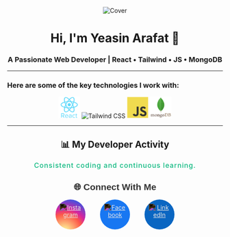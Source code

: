 <!-- Cover Image -->
<p align="center">
  <img src="https://i.ibb.co/1fqc8kqv/Chat-GPT-Image-Aug-8-2025-03-10-42-PM.png" alt="Cover" />
</p>

<!-- Name & Intro -->
<h1 align="center">Hi, I'm Yeasin Arafat 👋</h1>
<h3 align="center">A Passionate Web Developer | React • Tailwind • JS • MongoDB</h3>

---

<!-- Tech Stack -->
<h3>
  Here are some of the key technologies I work with:
</h3>


<p align="center">
  <img src="https://raw.githubusercontent.com/devicons/devicon/master/icons/react/react-original-wordmark.svg" alt="React" width="50" height="50"/>
  <img src="https://www.vectorlogo.zone/logos/tailwindcss/tailwindcss-icon.svg" alt="Tailwind CSS" width="50" height="50"/>
  <img src="https://raw.githubusercontent.com/devicons/devicon/master/icons/javascript/javascript-original.svg" alt="JavaScript" width="50" height="50"/>
  <img src="https://raw.githubusercontent.com/devicons/devicon/master/icons/mongodb/mongodb-original-wordmark.svg" alt="MongoDB" width="50" height="50"/>
</p>

---

<!-- Daily.dev Card -->
<h2 align="center">📊 My Developer Activity</h2>
<p align="center" style="font-size: 16px; color: #10B981; font-weight: 500; margin-bottom: 20px; letter-spacing: 1.1px;">
  Consistent coding and continuous learning.  
</p>




<h2 align="center" style="font-family: Arial, sans-serif; color: #333;">
  🌐 Connect With Me
</h2>
<div align="center" style="margin-top: 10px;">
  <a href="https://www.instagram.com/4rafat.mr?igsh=MW83ZnkybW0wZjkycg==" target="_blank" rel="noopener noreferrer" 
     style="display: inline-block; background: radial-gradient(circle at 30% 107%, #fdf497 0%, #fdf497 5%, #fd5949 45%, #d6249f 60%, #285AEB 90%); padding: 10px; border-radius: 50%; width: 50px; height: 50px; margin-right: 30px;">
    <img src="https://raw.githubusercontent.com/rahuldkjain/github-profile-readme-generator/master/src/images/icons/Social/instagram.svg" 
         alt="Instagram" width="40" height="40" style="filter: invert(1);" />
  </a>
  <a href="https://www.facebook.com/share/1HVAyqPVHd/" target="_blank" rel="noopener noreferrer" 
     style="display: inline-block; background: #1877F2; padding: 10px; border-radius: 50%; width: 50px; height: 50px; margin-right: 30px;">
    <img src="https://raw.githubusercontent.com/rahuldkjain/github-profile-readme-generator/master/src/images/icons/Social/facebook.svg" 
         alt="Facebook" width="40" height="40" style="filter: invert(1);" />
  </a>
  <a href="https://linkedin.com/in/#" target="_blank" rel="noopener noreferrer" 
     style="display: inline-block; background: #0A66C2; padding: 10px; border-radius: 50%; width: 50px; height: 50px;">
    <img src="https://cdn.jsdelivr.net/gh/devicons/devicon/icons/linkedin/linkedin-original.svg" 
         alt="LinkedIn" width="40" height="40" style="filter: invert(1);" />
  </a>
</div>
